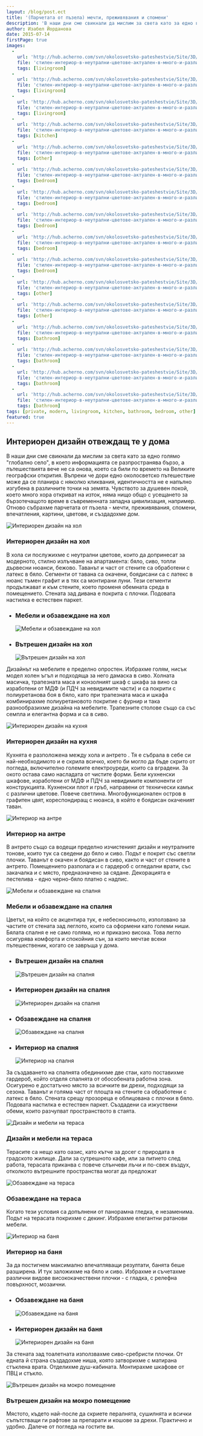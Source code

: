 ```yaml
---
layout: /blog/post.ect
title: '(Парчетата от пъзела) мечти, преживявания и спомени'
description: 'В наши дни сме свикнали да мислим за света като за едно голямо глобално село, в което информацията се разпространява бързо, а пътешествията вече не са онова, което са били по времето на Великите географски открития. Отново събрахме парчетата от пъзела - мечти, преживявания, спомени, впечатления, картини, цветове, и създадохме дом.'
author: Изабел Йорданова
date: 2015-07-14
firstPage: true
images:
  -
    url: 'http://hub.acherno.com/svn/okolosvetsko-pateshestvie/Site/3D/01-h-f.bmp'
    file: 'стилен-интериор-в-неутрални-цветове-актуален-в-много-и-различни-точки-по-света/интериорен-дизайн-на-хол.jpg'
    tags: [livingroom]
  -
    url: 'http://hub.acherno.com/svn/okolosvetsko-pateshestvie/Site/3D/02-h-f.bmp'
    file: 'стилен-интериор-в-неутрални-цветове-актуален-в-много-и-различни-точки-по-света/мебели-и-обзавеждане-на-хол.jpg'
    tags: [livingroom]
  -
    url: 'http://hub.acherno.com/svn/okolosvetsko-pateshestvie/Site/3D/03-h-f.bmp'
    file: 'стилен-интериор-в-неутрални-цветове-актуален-в-много-и-различни-точки-по-света/вътрешен-дизайн-на-хол.jpg'
    tags: [livingroom]
  -
    url: 'http://hub.acherno.com/svn/okolosvetsko-pateshestvie/Site/3D/04-k-f.bmp'
    file: 'стилен-интериор-в-неутрални-цветове-актуален-в-много-и-различни-точки-по-света/интериорен-дизайн-на-кухня.jpg'
    tags: [kitchen]
  -
    url: 'http://hub.acherno.com/svn/okolosvetsko-pateshestvie/Site/3D/05-a-f.bmp'
    file: 'стилен-интериор-в-неутрални-цветове-актуален-в-много-и-различни-точки-по-света/интериор-на-антре.jpg'
    tags: [other]
  -
    url: 'http://hub.acherno.com/svn/okolosvetsko-pateshestvie/Site/3D/06-s-f.jpg'
    file: 'стилен-интериор-в-неутрални-цветове-актуален-в-много-и-различни-точки-по-света/мебели-и-обзавеждане-на-спалня.jpg'
    tags: [bedroom]
  -
    url: 'http://hub.acherno.com/svn/okolosvetsko-pateshestvie/Site/3D/08-s-f.jpg'
    file: 'стилен-интериор-в-неутрални-цветове-актуален-в-много-и-различни-точки-по-света/вътрешен-дизайн-на-спалня.jpg'
    tags: [bedroom]
  -
    url: 'http://hub.acherno.com/svn/okolosvetsko-pateshestvie/Site/3D/10-s-f.jpg'
    file: 'стилен-интериор-в-неутрални-цветове-актуален-в-много-и-различни-точки-по-света/интерорен-дизайн-на-спалня.jpg'
    tags: [bedroom]
  -
    url: 'http://hub.acherno.com/svn/okolosvetsko-pateshestvie/Site/3D/07-s-f.jpg'
    file: 'стилен-интериор-в-неутрални-цветове-актуален-в-много-и-различни-точки-по-света/обзавеждане-на-спалня.jpg'
    tags: [bedroom]
  -
    url: 'http://hub.acherno.com/svn/okolosvetsko-pateshestvie/Site/3D/09-s-f.jpg'
    file: 'стилен-интериор-в-неутрални-цветове-актуален-в-много-и-различни-точки-по-света/интериор-на-спалня.jpg'
    tags: [bedroom]
  -
    url: 'http://hub.acherno.com/svn/okolosvetsko-pateshestvie/Site/3D/15-t-f.bmp'
    file: 'стилен-интериор-в-неутрални-цветове-актуален-в-много-и-различни-точки-по-света/дизайн-и-мебели-на-тераса.jpg'
    tags: [other]
  -
    url: 'http://hub.acherno.com/svn/okolosvetsko-pateshestvie/Site/3D/14-t-f.bmp'
    file: 'стилен-интериор-в-неутрални-цветове-актуален-в-много-и-различни-точки-по-света/обзавеждане-на-тераса.jpg'
    tags: [other]
  -
    url: 'http://hub.acherno.com/svn/okolosvetsko-pateshestvie/Site/3D/11-b-f.jpg'
    file: 'стилен-интериор-в-неутрални-цветове-актуален-в-много-и-различни-точки-по-света/интериор-на-баня.jpg'
    tags: [bathroom]
  -
    url: 'http://hub.acherno.com/svn/okolosvetsko-pateshestvie/Site/3D/12-b-f.jpg'
    file: 'стилен-интериор-в-неутрални-цветове-актуален-в-много-и-различни-точки-по-света/обзавеждане-на-баня.jpg'
    tags: [bathroom]
  -
    url: 'http://hub.acherno.com/svn/okolosvetsko-pateshestvie/Site/3D/13-b-f.jpg'
    file: 'стилен-интериор-в-неутрални-цветове-актуален-в-много-и-различни-точки-по-света/интериорен-дизайн-на-баня.jpg'
    tags: [bathroom]
  -
    url: 'http://hub.acherno.com/svn/okolosvetsko-pateshestvie/Site/3D/16-m-f.jpg'
    file: 'стилен-интериор-в-неутрални-цветове-актуален-в-много-и-различни-точки-по-света/вътрешен-дизайн-на-мокро-помещение.jpg'
    tags: [bathroom]
tags: [private, modern, livingroom, kitchen, bathroom, bedroom, other]
featured: true
---
```

## **Интериорен дизайн** отвеждащ те у дома
В наши дни сме свикнали да мислим за света като за едно голямо "глобално село", в което информацията се разпространява бързо, а пътешествията вече не са онова, което са били по времето на Великите географски открития. Въпреки че дори едно околосветско пътешествие може да се планира с няколко кликвания, идентичността не е напълно изгубена в различните точки на земята. Чувството за душевен покой, което много хора откриват на изток, няма нищо общо с усещането за бързотечащото време в съвременната западна цивилизация, например. Отново събрахме парчетата от пъзела - мечти, преживявания, спомени, впечатления, картини, цветове, и създадохме дом.

![Интериорен дизайн на хол](стилен-интериор-в-неутрални-цветове-актуален-в-много-и-различни-точки-по-света/интериорен-дизайн-на-хол.jpg)
### Интериорен дизайн на **хол**

В хола си послужихме с неутрални цветове, които да допринесат за модерното, стилно излъчване на апартамента: бяло, сиво, топли дървесни нюанси, бежово. Таванът и част от стените са обработени с латекс в бяло. Сегменти от тавана са окачени, боядисани са с латекс в нюанс тъмен графит и в тях са монтирани луни. Тези сегменти продължават и към стените, което променя обемната среда в помещението. Стената зад дивана е покрита с плочки. Подовата настилка е естествен паркет. 

-   ### Мебели и обзавеждане на **хол**
    ![Мебели и обзавеждане на хол](стилен-интериор-в-неутрални-цветове-актуален-в-много-и-различни-точки-по-света/мебели-и-обзавеждане-на-хол.jpg)
-   ### Вътрешен дизайн на **хол**
    ![Вътрешен дизайн на хол](стилен-интериор-в-неутрални-цветове-актуален-в-много-и-различни-точки-по-света/вътрешен-дизайн-на-хол.jpg)

Дизайнът на мебелите е пределно опростен. Избрахме голям, нисък модел холен ъгъл и подходяща за него дамаска в сиво. Холната масичка, трапезната маса и конзолният шкаф с шкафа за вино са изработени от МДФ (и ПДЧ за невидимите части) и са покрити с полиуретанова боя в бяло, като при трапезната маса и шкафа комбинирахме полиуретановото покритие с фурнир и така разнообразихме дизайна на мебелите. Трапезните столове също са със семпла и елегантна форма и са в сиво.

![Интериорен дизайн на кухня](стилен-интериор-в-неутрални-цветове-актуален-в-много-и-различни-точки-по-света/интериорен-дизайн-на-кухня.jpg)
### Интериорен дизайн на **кухня**

Кухнята е разположена между хола и антрето . Тя е събрала в себе си най-необходимото и е скрила всичко, което би могло да бъде скрито от погледа, включително големите електроуреди, които са вградени. За окото остава само насладата от чистите форми. Бели кухненски шкафове, изработени от МДФ и ПДЧ за невидимите компоненти от конструкцията. Кухненски плот и гръб, направени от технически камък с различни цветове. Повече светлина. Многофункционален остров в графитен цвят, кореспондиращ с нюанса, в който е боядисан окаченият таван.

![Интериор на антре](стилен-интериор-в-неутрални-цветове-актуален-в-много-и-различни-точки-по-света/интериор-на-антре.jpg)
### Интериор на **антре**

В антрето също са водещи пределно изчистеният дизайн и неутралните тонове, които тук са сведени до бяло и сиво. Подът е покрит със светли плочки. Таванът е окачен и боядисан в сиво, както и част от стените в антрето. Помещението разполага и с гардероб с огледални врати, със закачалка и с място, предназначено за сядане. Декорацията е пестелива - едно черно-бяло платно с надпис.

![Мебели и обзавеждане на спалня](стилен-интериор-в-неутрални-цветове-актуален-в-много-и-различни-точки-по-света/мебели-и-обзавеждане-на-спалня.jpg)
### Мебели и обзавеждане на **спалня**

Цветът, на който се акцентира тук, е небесносиньото, използвано за частите от стената зад леглото, които са оформени като големи ниши. Бялата спалня е не само голяма, но и приказно висока. Това легло осигурява комфорта и спокойния сън, за които мечтае всеки пътешественик, когато се завръща у дома. 

-   ### Вътрешен дизайн на **спалня**
    ![Вътрешен дизайн на спалня](стилен-интериор-в-неутрални-цветове-актуален-в-много-и-различни-точки-по-света/вътрешен-дизайн-на-спалня.jpg)
-   ### Интериорен дизайн на **спалня**
    ![Интериорен дизайн на спалня](стилен-интериор-в-неутрални-цветове-актуален-в-много-и-различни-точки-по-света/интерорен-дизайн-на-спалня.jpg)
-   ### Обзавеждане на **спалня**
    ![Обзавеждане на спалня](стилен-интериор-в-неутрални-цветове-актуален-в-много-и-различни-точки-по-света/обзавеждане-на-спалня.jpg)
-   ### Интериор на **спалня**
    ![Интериор на спалня](стилен-интериор-в-неутрални-цветове-актуален-в-много-и-различни-точки-по-света/интериор-на-спалня.jpg)    

За създаването на спалнята обединихме две стаи, като поставихме гардероб, който отделя спалнята от обособената работна зона. Осигурено е достатъчно място за всичките ви дрехи, подходящи за сезона. Таванът и голяма част от площта на стените са обработени с латекс в бяло. Стената срещу прозореца е облицована с плочки в бяло. Подовата настилка е естествен паркет. Създадени са изкуствени обеми, които разчупват пространството в стаята.

![Дизайн и мебели на тераса](стилен-интериор-в-неутрални-цветове-актуален-в-много-и-различни-точки-по-света/дизайн-и-мебели-на-тераса.jpg)
### Дизайн и мебели на **тераса**

Терасите са нещо като оазис, като кътче за досег с природата в градското жилище. Дали за сутрешното кафе, или за питието след работа, терасата приканва с повече слънчеви лъчи и по-свеж въздух, отколкото вътрешните пространства могат да предложат

![Обзавеждане на тераса](стилен-интериор-в-неутрални-цветове-актуален-в-много-и-различни-точки-по-света/обзавеждане-на-тераса.jpg)
### Обзавеждане на **тераса**

Когато тези условия са допълнени от панорамна гледка, е незаменима. Подът на терасата покрихме с декинг. Избрахме елегантни ратанови мебели.

![Интериор на баня](стилен-интериор-в-неутрални-цветове-актуален-в-много-и-различни-точки-по-света/интериор-на-баня.jpg)
### Интериор на **баня**

За да постигнем максимално впечатляващи резултати, банята беше разширена. И тук заложихме на бяло и сиво. Избрахме и съчетахме различни видове висококачествени плочки - с гладка, с релефна повърхност, мозаични.

-   ### Обзавеждане на **баня**
    ![Обзавеждане на баня](стилен-интериор-в-неутрални-цветове-актуален-в-много-и-различни-точки-по-света/обзавеждане-на-баня.jpg)
-   ### Интериорен дизайн на **баня**
    ![Интериорен дизайн на баня](стилен-интериор-в-неутрални-цветове-актуален-в-много-и-различни-точки-по-света/интериорен-дизайн-на-баня.jpg)

За стената зад тоалетната използвахме сиво-сребристи плочки. От едната й страна създадохме ниша, която затворихме с матирана стъклена врата. Отделихме душ-кабината. Монтирахме шкафове от ПВЦ и стъкло.

![Вътрешен дизайн на мокро помещение](стилен-интериор-в-неутрални-цветове-актуален-в-много-и-различни-точки-по-света/вътрешен-дизайн-на-мокро-помещение.jpg)
### Вътрешен дизайн на **мокро помещение**

Мястото, където най-после да скриете пералнята, сушилнята и всички съпътстващи ги рафтове за препарати и кошове за дрехи. Практично и удобно. Далече от погледа на гостите ви.
